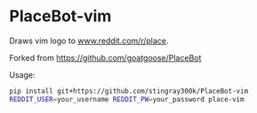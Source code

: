 # PlaceBot-vim

Draws vim logo to www.reddit.com/r/place.

Forked from https://github.com/goatgoose/PlaceBot

Usage:

```bash
pip install git+https://github.com/stingray300k/PlaceBot-vim
REDDIT_USER=your_username REDDIT_PW=your_password place-vim
```
